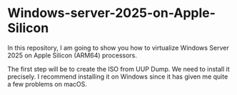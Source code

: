 # Windows-server-2025-on-Apple-Silicon
In this repository, I am going to show you how to virtualize Windows Server 2025 on Apple Silicon (ARM64) processors.



The first step will be to create the ISO from UUP Dump. We need to install it precisely. I recommend installing it on Windows since it has given me quite a few problems on macOS.
